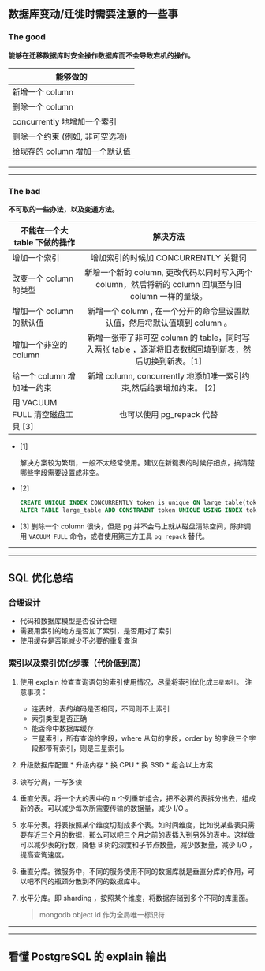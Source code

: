 
## 数据库变动/迁徙时需要注意的一些事

### The good

**能够在迁移数据库时安全操作数据库而不会导致宕机的操作。**

| 能够做的 |
| ----------- |
| 新增一个 column |
| 删除一个 column |
| concurrently 地增加一个索引 |
| 删除一个约束 (例如, 非可空选项) |
| 给现存的 column 增加一个默认值 |

---
---

### The bad

**不可取的一些办法，以及变通方法。**

| 不能在一个大 table 下做的操作         |    解决方法     |
| ------------------------------------- | :-------------: |
| 增加一个索引                          |  增加索引的时候加 CONCURRENTLY 关键词 | 
| 改变一个 column 的类型                |  新增一个新的 column, 更改代码以同时写入两个 column，然后将新的 column 回填至与旧 column 一样的量级。|
| 增加一个 column 的默认值              |  新增一个 column , 在一个分开的命令里设置默认值，然后将默认值填到 column 。 |
| 增加一个非空的 column                 |  新增一张带了非可空 column 的 table，同时写入两张 table ，逐渐将旧表数据回填到新表，然后切换到新表。[1] |
| 给一个 column 增加唯一约束            |  新增 column, concurrently 地添加唯一索引约束,然后给表增加约束。 [2] |
| 用 VACUUM FULL 清空磁盘工具 [3]           |  也可以使用 pg\_repack 代替 |


* [1] 

  解决方案较为繁琐，一般不太经常使用。建议在新键表的时候仔细点，搞清楚哪些字段需要设置成非空。

* [2] 
  ``` sql
  CREATE UNIQUE INDEX CONCURRENTLY token_is_unique ON large_table(token); 
  ALTER TABLE large_table ADD CONSTRAINT token UNIQUE USING INDEX token_is_unique;
  ```

* [3]
  删除一个 column 很快，但是 pg 并不会马上就从磁盘清除空间，除非调用 `VACUUM FULL` 命令，或者使用第三方工具 `pg_repack` 替代。


---
---

## SQL 优化总结

### 合理设计

* 代码和数据库模型是否设计合理
* 需要用索引的地方是否加了索引，是否用对了索引
* 使用缓存是否能减少不必要的重复查询

### 索引以及索引优化步骤（代价低到高）

  1. 使用 explain 检查查询语句的索引使用情况，尽量将索引优化成`三星索引`。
     注意事项：
       * 连表时，表的编码是否相同，不同则不上索引
       * 索引类型是否正确
       * 能否命中数据库缓存
       * 三星索引，所有查询的字段，where 从句的字段，order by 的字段三个字段都带有索引，则是三星索引。

  2. 升级数据库配置
    * 升级内存
    * 换 CPU 
    * 换 SSD
    * 组合以上方案

  3. 读写分离，一写多读

  4. 垂直分表。将一个大的表中的 n 个列重新组合，把不必要的表拆分出去，组成新的表。可以减少每次所需要传输的数据量，减少 I/O 。

  5. 水平分表。将表按照某个维度切割成多个表。如时间维度，比如说某些表只需要存近三个月的数据，那么可以吧三个月之前的表插入到另外的表中。这样做可以减少表的行数，降低 B 树的深度和子节点数量，减少数据量，减少 I/O ，提高查询速度。

  6. 垂直分库。微服务中，不同的服务使用不同的数据库就是垂直分库的作用，可以吧不同的瓶颈分散到不同的数据库中。

  7. 水平分库。即 sharding ，按照某个维度，将数据存储到多个不同的库里面。
     > mongodb object id 作为全局唯一标识符


---
---

## 看懂 PostgreSQL 的 explain 输出

